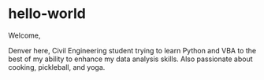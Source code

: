 # hello-world

Welcome,

Denver here, Civil Engineering student trying to learn Python and VBA to the best of my ability to enhance my data analysis skills. Also passionate about cooking, pickleball, and yoga.

